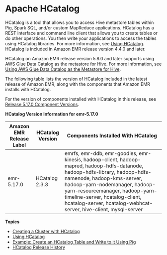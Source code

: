 # Apache HCatalog<a name="emr-hcatalog"></a>

HCatalog is a tool that allows you to access Hive metastore tables within Pig, Spark SQL, and/or custom MapReduce applications\. HCatalog has a REST interface and command line client that allows you to create tables or do other operations\. You then write your applications to access the tables using HCatalog libraries\. For more information, see [Using HCatalog](https://cwiki.apache.org/confluence/display/Hive/HCatalog+UsingHCat)\. HCatalog is included in Amazon EMR release version 4\.4\.0 and later\.

HCatalog on Amazon EMR release version 5\.8\.0 and later supports using AWS Glue Data Catalog as the metastore for Hive\. For more information, see [Using AWS Glue Data Catalog as the Metastore for Hive](http://docs.aws.amazon.com/emr/latest/ReleaseGuide/emr-hive-metastore-glue.html)\.

The following table lists the version of HCatalog included in the latest release of Amazon EMR, along with the components that Amazon EMR installs with HCatalog\.

For the version of components installed with HCatalog in this release, see [Release 5\.17\.0 Component Versions](emr-release-5x.md#emr-5170-release)\.


**HCatalog Version Information for emr\-5\.17\.0**  

| Amazon EMR Release Label | HCatalog Version | Components Installed With HCatalog | 
| --- | --- | --- | 
| emr\-5\.17\.0 | HCatalog 2\.3\.3 | emrfs, emr\-ddb, emr\-goodies, emr\-kinesis, hadoop\-client, hadoop\-mapred, hadoop\-hdfs\-datanode, hadoop\-hdfs\-library, hadoop\-hdfs\-namenode, hadoop\-kms\-server, hadoop\-yarn\-nodemanager, hadoop\-yarn\-resourcemanager, hadoop\-yarn\-timeline\-server, hcatalog\-client, hcatalog\-server, hcatalog\-webhcat\-server, hive\-client, mysql\-server | 

**Topics**
+ [Creating a Cluster with HCatalog](emr-hcatalog-create-cluster.md)
+ [Using HCatalog](emr-hcatalog-using.md)
+ [Example: Create an HCatalog Table and Write to it Using Pig](emr-hcatalog-pig.md)
+ [HCatalog Release History](HCatalog-release-history.md)
